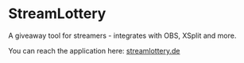 # StreamLottery

A giveaway tool for streamers - integrates with OBS, XSplit and more.

You can reach the application here: [streamlottery.de](https://streamlottery.de/)
